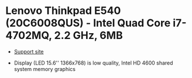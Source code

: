 # Lenovo Thinkpad E540 (20C6008QUS) - Intel Quad Core i7-4702MQ, 2.2 GHz, 6MB

* [Support site](http://support.lenovo.com/us/en/products/laptops-and-netbooks/thinkpad-edge-laptops/thinkpad-edge-e540/20c6/008qus)

* Display (LED 15.6'' 1366x768) is low quality, Intel HD 4600 shared system memory graphics
